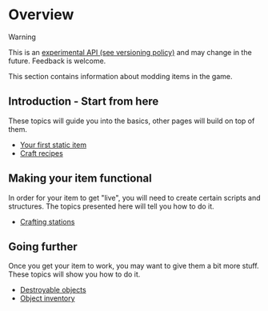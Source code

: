 # Overview

> [!WARNING]
> This is an [experimental API (see versioning policy)](../introduction.md#versioning-policy) and may change in the future. Feedback is welcome.
>

This section contains information about modding items in the game.

## Introduction - Start from here

These topics will guide you into the basics, other pages will build on top of them.

- [Your first static item](./your-first-item.md)
- [Craft recipes](./craft-recipes.md)


## Making your item functional

In order for your item to get "live", you will need to create certain scripts and structures.
The topics presented here will tell you how to do it.

- [Crafting stations](./crafting-stations.md)


## Going further

Once you get your item to work, you may want to give them a bit more stuff. These topics will show you how to do it.

- [Destroyable objects](./destroyable-objects.md)
- [Object inventory](./object-inventory.md)
